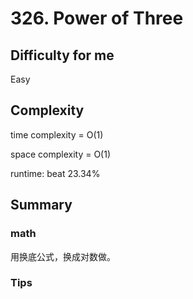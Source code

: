 # 326. Power of Three
## Difficulty for me

Easy

## Complexity
time complexity = O(1)

space complexity = O(1)

runtime: beat 23.34%

## Summary
### math

用换底公式，换成对数做。

### Tips


